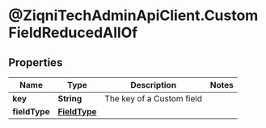 # @ZiqniTechAdminApiClient.CustomFieldReducedAllOf

## Properties

Name | Type | Description | Notes
------------ | ------------- | ------------- | -------------
**key** | **String** | The key of a Custom field | 
**fieldType** | [**FieldType**](FieldType.md) |  | 


